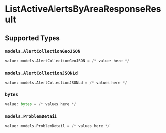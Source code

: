# ListActiveAlertsByAreaResponseResult


## Supported Types

### `models.AlertCollectionGeoJSON`

```python
value: models.AlertCollectionGeoJSON = /* values here */
```

### `models.AlertCollectionJSONLd`

```python
value: models.AlertCollectionJSONLd = /* values here */
```

### `bytes`

```python
value: bytes = /* values here */
```

### `models.ProblemDetail`

```python
value: models.ProblemDetail = /* values here */
```

